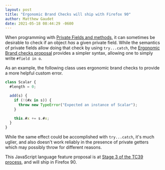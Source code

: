 ```yaml
---
layout: post
title: "Ergonomic Brand Checks will ship with Firefox 90"
author: Matthew Gaudet
date: 2021-05-18 08:44:29 -0600
---
```


When programming with [Private Fields and methods][mdn], it can sometimes be desirable to check
if an object _has_ a given private field. While the semantics of private fields allow doing that
check by using `try...catch`, the [Ergonomic Brand checks proposal][proposal] provides a simpler syntax,
allowing one to simply write `#field in o`.

As an example, the following class uses ergonomic brand checks to provide a more helpful custom
error.

```js
class Scalar {
  #length = 0;

  add(s) {
    if (!(#x in s)) {
      throw new TypeError("Expected an instance of Scalar");
    }

    this.#x += s.#x;
  }
}
```

While the same effect could be accomplished with `try...catch`, it's much uglier, and also doesn't
work reliably in the presence of private getters which may possibly throw for different reasons.

This JavaScript language feature proposal is at [Stage 3 of the TC39 process][process],
and will ship in Firefox 90.

[mdn]: https://developer.mozilla.org/en-US/docs/Web/JavaScript/Reference/Classes/Private_class_fields
[proposal]: https://github.com/tc39/proposal-private-fields-in-in
[process]: https://tc39.es/process-document/
